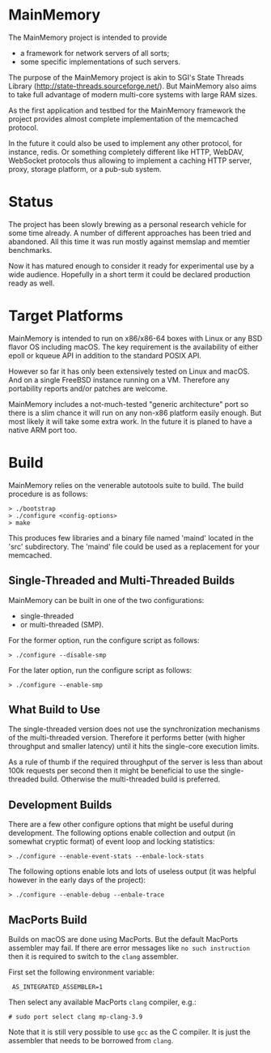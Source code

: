MainMemory
==========

The MainMemory project is intended to provide

- a framework for network servers of all sorts;
- some specific implementations of such servers.

The purpose of the MainMemory project is akin to SGI's State Threads
Library (http://state-threads.sourceforge.net/). But MainMemory also
aims to take full advantage of modern multi-core systems with large
RAM sizes.

As the first application and testbed for the MainMemory framework
the project provides almost complete implementation of the memcached
protocol.

In the future it could also be used to implement any other protocol,
for instance, redis. Or something completely different like HTTP,
WebDAV, WebSocket protocols thus allowing to implement a caching HTTP
server, proxy, storage platform, or a pub-sub system.

# Status

The project has been slowly brewing as a personal research vehicle for
some time already. A number of different approaches has been tried and
abandoned. All this time it was run mostly against memslap and memtier
benchmarks.

Now it has matured enough to consider it ready for experimental use by a
wide audience. Hopefully in a short term it could be declared production
ready as well.

# Target Platforms

MainMemory is intended to run on x86/x86-64 boxes with Linux or any BSD
flavor OS including macOS. The key requirement is the availability of
either epoll or kqueue API in addition to the standard POSIX API.

However so far it has only been extensively tested on Linux and macOS.
And on a single FreeBSD instance running on a VM. Therefore any portability
reports and/or patches are welcome.

MainMemory includes a not-much-tested "generic architecture" port so there
is a slim chance it will run on any non-x86 platform easily enough. But most
likely it will take some extra work. In the future it is planed to have a
native ARM port too.

# Build

MainMemory relies on the venerable autotools suite to build. The build
procedure is as follows:

```
> ./bootstrap
> ./configure <config-options>
> make
```

This produces few libraries and a binary file named 'maind' located in the
'src' subdirectory. The 'maind' file could be used as a replacement for your
memcached.

## Single-Threaded and Multi-Threaded Builds

MainMemory can be built in one of the two configurations:

- single-threaded
- or multi-threaded (SMP).

For the former option, run the configure script as follows:

```
> ./configure --disable-smp
```

For the later option, run the configure script as follows:

```
> ./configure --enable-smp
```

## What Build to Use

The single-threaded version does not use the synchronization mechanisms of
the multi-threaded version. Therefore it performs better (with higher
throughput and smaller latency) until it hits the single-core execution
limits.

As a rule of thumb if the required throughput of the server is less than
about 100k requests per second then it might be beneficial to use the
single-threaded build. Otherwise the multi-threaded build is preferred.

## Development Builds

There are a few other configure options that might be useful during
development. The following options enable collection and output (in
somewhat cryptic format) of event loop and locking statistics:

```
> ./configure --enable-event-stats --enbale-lock-stats
```

The following options enable lots and lots of useless output (it
was helpful however in the early days of the project):

```
> ./configure --enable-debug --enbale-trace
```

## MacPorts Build

Builds on macOS are done using MacPorts. But the default MacPorts assembler
may fail. If there are error messages like `no such instruction` then it is
required to switch to the `clang` assembler.

First set the following environment variable:

```
 AS_INTEGRATED_ASSEMBLER=1
```

Then select any available MacPorts `clang` compiler, e.g.:

```
# sudo port select clang mp-clang-3.9
```

Note that it is still very possible to use `gcc` as the C compiler. It is
just the assembler that needs to be borrowed from `clang`.
